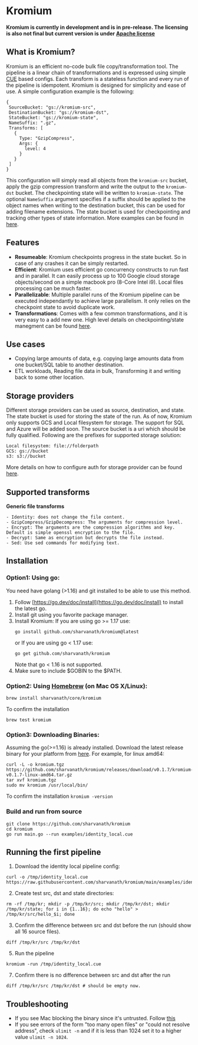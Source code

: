 # Kromium
**Kromium is currently in development and is in pre-release. The licensing is also not final but current version is under [Apache license](https://www.apache.org/licenses/LICENSE-2.0)**

## What is Kromium?

Kromium is an efficient no-code bulk file copy/transformation tool. The pipeline is a linear chain of transformations and is expressed using simple [CUE](https://cuelang.org/) based configs. Each transform is a stateless function and every run of the pipeline is idempotent. Kromium is designed for simplicity and ease of use. A simple configuration example is the following:

```
{
 SourceBucket: "gs://kromium-src",
 DestinationBucket: "gs://kromium-dst",
 StateBucket: "gs://kromium-state",
 NameSuffix: ".gz",
 Transforms: [
   {
     Type: "GzipCompress",
     Args: {
       level: 4
     }
   }
 ]
}
```

This configuration will simply read all objects from the `kromium-src` bucket, apply the gzip compression transform and write the output to the `kromium-dst` bucket. The checkpointing state will be written to `kromium-state`. The optional `NameSuffix` argument specifies if a suffix should be applied to the object names when writing to the destination bucket, this can be used for adding filename extensions. The state bucket is used for checkpointing and tracking other types of state information. More examples can be found in [here](https://github.com/sharvanath/kromium/tree/main/examples).

## Features
- **Resumeable**: Kromium checkpoints progress in the state bucket. So in case of any crashes it can be simply restarted.
- **Efficient**: Kromium uses efficient go concurrency constructs to run fast and in parallel. It can easily process up to 100 Google cloud storage objects/second on a simple macbook pro (8-Core Intel i9). Local files processing can be much faster.
- **Parallelizable**: Multiple parallel runs of the Kromium pipeline can be executed independantly to achieve large parallelism. It only relies on the checkpoint state to avoid duplicate work. 
- **Transformations**: Comes with a few common transformations, and it is very easy to a add new one.
High level details on checkpointing/state manegment can be found [here](https://github.com/sharvanath/kromium/blob/main/core/README.md).

## Use cases
- Copying large amounts of data, e.g. copying large amounts data from one bucket/SQL table to another destination.
- ETL workloads, Reading file data in bulk, Transforming it and writing back to some other location.

## Storage providers
Different storage providers can be used as source, destination, and state. The state bucket is used for storing the state of the run.
As of now, Kromium only supports GCS and Local filesystem for storage. The support for SQL and Azure will be added soon. The source bucket is a uri which should be fully qualified. Following are the prefixes for supported storage solution:
```
Local filesystem: file://folderpath
GCS: gs://bucket
s3: s3://bucket
```

More details on how to configure auth for storage provider can be found [here](https://github.com/sharvanath/kromium/tree/main/storage).

## Supported transforms
**Generic file transforms**
```
- Identity: does not change the file content.
- GzipCompress/GzipDecompress: The arguments for compression level.
- Encrypt: The arguments are the compression algorithms and key. Default is simple openssl encryption to the file.
- Decrypt: Same as encryption but decrypts the file instead.
- Sed: Use sed commands for modifying text.
```

## Installation
### Option1: Using go:
You need have golang (>1.16) and git installed to be able to use this method.
1. Follow [https://go.dev/doc/install](https://go.dev/doc/install) to install the latest go.
2. Install git using you favorite package manager.
4. Install Kromium:
   If you are using go >= 1.17 use:
   ```
   go install github.com/sharvanath/kromium@latest
   ```
   or
   If you are using go < 1.17 use:
   ```
   go get github.com/sharvanath/kromium
   ```
   Note that go < 1.16 is not supported.
5. Make sure to include $GOBIN to the $PATH.


### Option2: Using [Homebrew](https://brew.sh/) (on Mac OS X/Linux):
```
brew install sharvanath/core/kromium
```

To confirm the installation
```
brew test kromium
```

### Option3: Downloading Binaries:
Assuming the go(>=1.16) is already installed.
Download the latest release binary for your platform from [here](https://github.com/sharvanath/kromium/releases).
For example, for linux amd64:
```
curl -L -o kromium.tgz https://github.com/sharvanath/kromium/releases/download/v0.1.7/kromium-v0.1.7-linux-amd64.tar.gz
tar xvf kromium.tgz
sudo mv kromium /usr/local/bin/
```
To confirm the installation
`kromium -version`

### Build and run from source
```
git clone https://github.com/sharvanath/kromium 
cd kromium
go run main.go --run examples/identity_local.cue
```

## Running the first pipeline
1. Download the identity local pipeline config: 
```
curl -o /tmp/identity_local.cue https://raw.githubusercontent.com/sharvanath/kromium/main/examples/identity_local.cue
```
2. Create test src, dst and state directories:
```
rm -rf /tmp/kr; mkdir -p /tmp/kr/src; mkdir /tmp/kr/dst; mkdir /tmp/kr/state; for i in {1..16}; do echo "hello" > /tmp/kr/src/hello_$i; done
```
3. Confirm the difference between src and dst before the run (should show all 16 source files).
```
diff /tmp/kr/src /tmp/kr/dst
```
5. Run the pipeline
```
kromium -run /tmp/identity_local.cue
```
7. Confirm there is no difference between src and dst after the run
```
diff /tmp/kr/src /tmp/kr/dst # should be empty now.
```

## Troubleshooting
* If you see Mac blocking the binary since it's untrusted. Follow [this](https://github.molgen.mpg.de/pages/bs/macOSnotes/mac/mac_procs_unsigned.html)
* If you see errors of the form "too many open files" or "could not resolve address", check `ulimit -n` and if it is less than 1024 set it to a higher value `ulimit -n 1024`.
